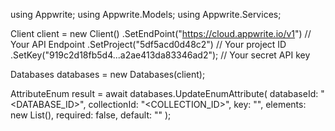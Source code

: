 using Appwrite;
using Appwrite.Models;
using Appwrite.Services;

Client client = new Client()
    .SetEndPoint("https://cloud.appwrite.io/v1") // Your API Endpoint
    .SetProject("5df5acd0d48c2") // Your project ID
    .SetKey("919c2d18fb5d4...a2ae413da83346ad2"); // Your secret API key

Databases databases = new Databases(client);

AttributeEnum result = await databases.UpdateEnumAttribute(
    databaseId: "<DATABASE_ID>",
    collectionId: "<COLLECTION_ID>",
    key: "",
    elements: new List<string>(),
    required: false,
    default: "<DEFAULT>"
);
